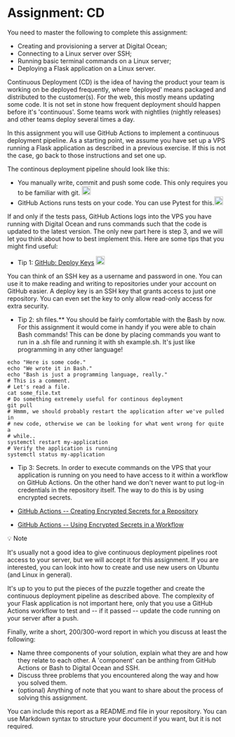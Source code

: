 # Assignment: CD
You need to master the following to complete this assignment:

* Creating and provisioning a server at Digital Ocean;
* Connecting to a Linux server over SSH;
* Running basic terminal commands on a Linux server;
* Deploying a Flask application on a Linux server.

Continuous Deployment (CD) is the idea of having the product your team is working on be deployed frequently, where 'deployed' means packaged and distributed to the customer(s). For the web, this mostly means updating some code. It is not set in stone how frequent deployment should happen before it's 'continuous'. Some teams work with nightlies (nightly releases) and other teams deploy several times a day.

In this assignment you will use GitHub Actions to implement a continuous deployment pipeline. As a starting point, we assume you have set up a VPS running a Flask application as described in a previous exercise. If this is not the case, go back to those instructions and set one up.

The continous deployment pipeline should look like this:

* You manually write, commit and push some code. This only requires you to be familiar with git. <img src="https://upload.wikimedia.org/wikipedia/commons/thumb/0/03/Green_check.svg/240px-Green_check.svg.png" width="20">
* GitHub Actions runs tests on your code. You can use Pytest for this.<img src="https://upload.wikimedia.org/wikipedia/commons/thumb/0/03/Green_check.svg/240px-Green_check.svg.png" width="20">

If and only if the tests pass, GitHub Actions logs into the VPS you have running with Digital Ocean and runs commands such that the code is updated to the latest version.
The only new part here is step 3, and we will let you think about how to best implement this. Here are some tips that you might find useful:

* Tip 1: [GitHub: Deploy Keys](https://docs.github.com/en/free-pro-team@latest/developers/overview/managing-deploy-keys#deploy-keys/ "GitHub: Deploy Keys") <img src="https://upload.wikimedia.org/wikipedia/commons/thumb/0/03/Green_check.svg/240px-Green_check.svg.png" width="20">

You can think of an SSH key as a username and password in one. You can use it to make reading and writing to repositories under your account on GitHub easier. A deploy key is an SSH key that grants access to just one repository. You can even set the key to only allow read-only access for extra security.

* Tip 2: sh files.** You should be fairly comfortable with the Bash by now. For this assignment it would come in handy if you were able to chain Bash commands! This can be done by placing commands you want to run in a .sh file and running it with sh example.sh. It's just like programming in any other language!
```
echo "Here is some code."
echo "We wrote it in Bash."
echo "Bash is just a programming language, really."
# This is a comment.
# Let's read a file.
cat some_file.txt
# Do something extremely useful for continous deployment
git pull
# Hmmm, we should probably restart the application after we've pulled in
# new code, otherwise we can be looking for what went wrong for quite a
# while..
systemctl restart my-application
# Verify the application is running
systemctl status my-application
```

* Tip 3: Secrets. In order to execute commands on the VPS that your application is running on you need to have access to it within a workflow on GitHub Actions. On the other hand we don't never want to put log-in credentials in the repository itself. The way to do this is by using encrypted secrets.

* [GitHub Actions -- Creating Encrypted Secrets for a Repository](https://docs.github.com/en/free-pro-team@latest/actions/reference/encrypted-secrets#creating-encrypted-secrets-for-a-repository "Creating Encrypted Secrets for a Repository")
* [GitHub Actions -- Using Encrypted Secrets in a Workflow](https://docs.github.com/en/free-pro-team@latest/actions/reference/encrypted-secrets#using-encrypted-secrets-in-a-workflow "Using Encrypted Secrets in a Workflow")

💡 Note

It's usually not a good idea to give continuous deployment pipelines root access to your server, but we will accept it for this assignment. If you are interested, you can look into how to create and use new users on Ubuntu (and Linux in general).

It's up to you to put the pieces of the puzzle together and create the continuous deployment pipeline as described above. The complexity of your Flask application is not important here, only that you use a GitHub Actions workflow to test and -- if it passed -- update the code running on your server after a push.

Finally, write a short, 200/300-word report in which you discuss at least the following:

* Name three components of your solution, explain what they are and how they relate to each other. A 'component' can be anthing from GitHub Actions or Bash to Digital Ocean and SSH.
* Discuss three problems that you encountered along the way and how you solved them.
* (optional) Anything of note that you want to share about the process of solving this assignment.

You can include this report as a README.md file in your repository. You can use Markdown syntax to structure your document if you want, but it is not required.
